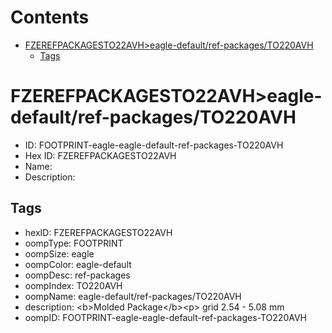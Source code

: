 



Contents
========

* [FZEREFPACKAGESTO22AVH>eagle-default/ref-packages/TO220AVH](#fzerefpackagesto22avheagle-defaultref-packagesto220avh)
	* [Tags](#tags)

# FZEREFPACKAGESTO22AVH>eagle-default/ref-packages/TO220AVH

- ID: FOOTPRINT-eagle-eagle-default-ref-packages-TO220AVH
- Hex ID: FZEREFPACKAGESTO22AVH
- Name: 
- Description: 

## Tags

- hexID: FZEREFPACKAGESTO22AVH
- oompType: FOOTPRINT
- oompSize: eagle
- oompColor: eagle-default
- oompDesc: ref-packages
- oompIndex: TO220AVH
- oompName: eagle-default/ref-packages/TO220AVH
- description: &lt;b&gt;Molded Package&lt;/b&gt;&lt;p&gt;&#xD;
grid 2.54 - 5.08 mm
- oompID: FOOTPRINT-eagle-eagle-default-ref-packages-TO220AVH
